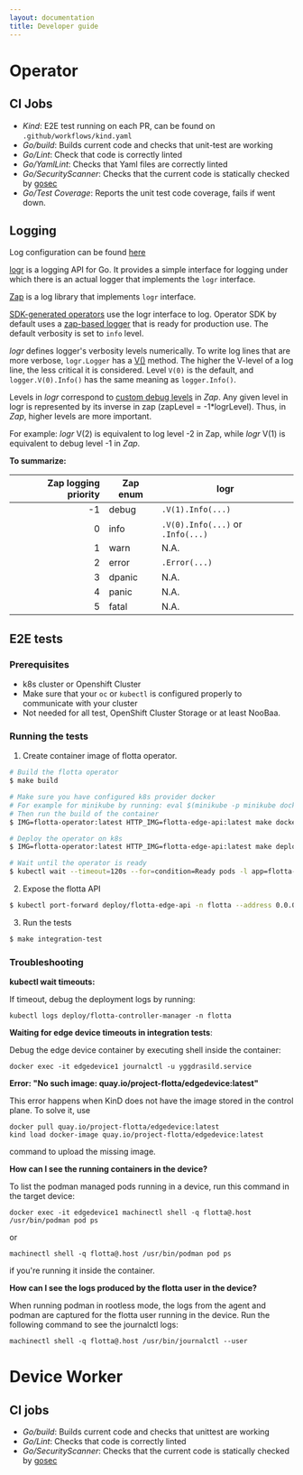 ```yaml
---
layout: documentation
title: Developer guide
---
```



# Operator


## CI Jobs

- *Kind*: E2E test running on each PR, can be found on
  `.github/workflows/kind.yaml`
- *Go/build*: Builds current code and checks that unit-test are working
- *Go/Lint*: Check that code is correctly linted
- *Go/YamlLint*: Checks that Yaml files are correctly linted
- *Go/SecurityScanner*: Checks that the current code is statically checked by
  [gosec](https://github.com/securego/gosec)
- *Go/Test Coverage*: Reports the unit test code coverage, fails if went down.

## Logging

Log configuration can be found [here](../operations/configuration.md)

[logr](https://github.com/go-logr/logr) is a logging API for Go. It provides a simple interface for logging under which there is an actual logger that implements the `logr` interface.

[Zap](https://github.com/uber-go/zap) is a log library that implements `logr` interface.

[SDK-generated operators](https://sdk.operatorframework.io/docs/building-operators/golang/references/logging/) use the logr interface to log. Operator SDK by default uses a [zap-based logger](https://pkg.go.dev/sigs.k8s.io/controller-runtime#section-readme) that is ready for production use. The default verbosity is set to `info` level.

_logr_ defines logger's verbosity levels numerically. To write log lines that are more verbose, `logr.Logger` has a [V()](https://pkg.go.dev/github.com/go-logr/logr#hdr-Verbosity) method. The higher the V-level of a log line, the less critical it is considered.
Level `V(0)` is the default, and `logger.V(0).Info()` has the same meaning as `logger.Info()`.

Levels in _logr_ correspond to [custom debug levels](https://pkg.go.dev/go.uber.org/zap/zapcore#Level) in _Zap_. Any given level in logr is represented by its inverse in zap (zapLevel = -1*logrLevel).
Thus, in _Zap_, higher levels are more important.

For example: _logr_ V(2) is equivalent to log level -2 in Zap, while _logr_ V(1) is equivalent to debug level -1 in _Zap_.

**To summarize:**

|Zap logging priority  | Zap enum     | logr                              |
|---------------------:| ------------ | --------------------------------- |
| -1                   | debug        | `.V(1).Info(...)`                 |
|  0                   | info         | `.V(0).Info(...)` or `.Info(...)` |
|  1                   | warn         | N.A.                              |
|  2                   | error        | `.Error(...)`                     |
|  3                   | dpanic       | N.A.                              |
|  4                   | panic        | N.A.                              |
|  5                   | fatal        | N.A.                              |

## E2E tests

### Prerequisites

 - k8s cluster or Openshift Cluster
 - Make sure that your `oc` or `kubectl` is configured properly to communicate with your cluster
 - Not needed for all test, OpenShift Cluster Storage or at least NooBaa.

### Running the tests

1.  Create container image of flotta operator.

```bash
# Build the flotta operator
$ make build

# Make sure you have configured k8s provider docker
# For example for minikube by running: eval $(minikube -p minikube docker-env)
# Then run the build of the container
$ IMG=flotta-operator:latest HTTP_IMG=flotta-edge-api:latest make docker-build

# Deploy the operator on k8s
$ IMG=flotta-operator:latest HTTP_IMG=flotta-edge-api:latest make deploy

# Wait until the operator is ready
$ kubectl wait --timeout=120s --for=condition=Ready pods -l app=flotta-controller-manager -n flotta
```

2.  Expose the flotta API

```bash
$ kubectl port-forward deploy/flotta-edge-api -n flotta --address 0.0.0.0 8043:8043 &
```

3.  Run the tests

```bash
$ make integration-test
```

### Troubleshooting

**kubectl wait timeouts:**

If timeout, debug the deployment logs by running:

```shell 
kubectl logs deploy/flotta-controller-manager -n flotta
```

**Waiting for edge device timeouts in integration tests**:

Debug the edge device container by executing shell inside the container:

```shell
docker exec -it edgedevice1 journalctl -u yggdrasild.service
```

**Error: "No such image: quay.io/project-flotta/edgedevice:latest"**

This error happens when KinD does not have the image stored in the control plane. To solve it, use

```shell
docker pull quay.io/project-flotta/edgedevice:latest
kind load docker-image quay.io/project-flotta/edgedevice:latest
```

command to upload the missing image.

**How can I see the running containers in the device?**

To list the podman managed pods running in a device, run this command in the target device:

```shell
docker exec -it edgedevice1 machinectl shell -q flotta@.host /usr/bin/podman pod ps
```

or

```shell
machinectl shell -q flotta@.host /usr/bin/podman pod ps
```

if you're running it inside the container.

**How can I see the logs produced by the flotta user in the device?**

When running podman in rootless mode, the logs from the agent and podman are captured for the flotta user running in the device. Run the following command to see the journalctl logs:

```shell
machinectl shell -q flotta@.host /usr/bin/journalctl --user
```

# Device Worker

## CI jobs
- *Go/build*: Builds current code and checks that unittest are working
- *Go/Lint*: Checks that code is correctly linted
- *Go/SecurityScanner*: Checks that the current code is statically checked by
  [gosec](https://github.com/securego/gosec)
